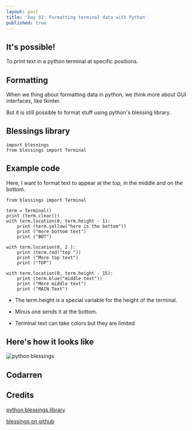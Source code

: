 ```yaml
---
layout: post
title: 'Day 82: Formatting terminal data with Python'
published: true
---
```

## It's possible!

To print text in a python terminal at specific positions.

## Formatting
When we thing about formatting data in python, we think more about GUI interfaces, like tkinter.

But it is still possible to format stuff using python's blessing library.

## Blessings library
```
import blessings
from blessings import Terminal
```

## Example code
Here, I want to format text to appear at the top, in the middle and on the bottom.

```
from blessings import Terminal

term = Terminal()
print (term.clear())
with term.location(0, term.height - 1):
    print (term.yellow("here is the bottom"))
    print ("more bottom text")
    print ("BOT")

with term.location(0, 2 ):
    print (term.red("top "))
    print ("More top text")
    print ("TOP")

with term.location(0, term.height - 15):
    print (term.blue("middle text"))
    print ("More middle text")
    print ("MAIN Text")
```
- The term.height is a special variable for the height of the terminal.

- Minus one sends it at the bottom.

- Terminal text can take colors but they are limited

## Here's how it looks like
![python blessings](https://github.com/codarrenvelvindron/codarrenvelvindron.github.io/raw/master/images/python_blessings.png)

## Codarren

## Credits
[python blessings library](https://pypi.org/project/blessings/)

[blessings on github](https://github.com/erikrose/blessings)